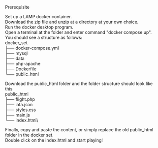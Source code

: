 Prerequisite

Set up a LAMP docker container.
<br>
Download the zip file and unzip at a directory at your own choice.
<br>
Run the docker desktop program.\
Open a terminal at the folder and enter command "docker compose up".\
You should see a structure as follows:\
docker_set<br>
├── docker-compose.yml<br>
├── mysql<br>
      ├── data<br>
├── php-apache<br>
      ├── Dockerfile<br>
└── public_html<br>
    
Download the public_html folder and the folder structure should look like this\
   public_html\
   ├── flight.php\
   ├── iata.json\
   ├── styles.css\
   ├── main.js\
   └── index.html\

Finally, copy and paste the content, or simply replace the old public_html folder in the docker set.\
Double click on the index.html and start playing!
